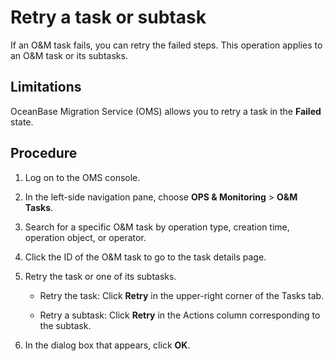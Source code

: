 # Retry a task or subtask

If an O&M task fails, you can retry the failed steps. This operation applies to an O&M task or its subtasks.

## Limitations

OceanBase Migration Service (OMS) allows you to retry a task in the **Failed** state.

## Procedure

1. Log on to the OMS console.

2. In the left-side navigation pane, choose **OPS & Monitoring** > **O&M Tasks**.

3. Search for a specific O&M task by operation type, creation time, operation object, or operator.

4. Click the ID of the O&M task to go to the task details page.

5. Retry the task or one of its subtasks.

   * Retry the task: Click **Retry** in the upper-right corner of the Tasks tab.

   * Retry a subtask: Click **Retry** in the Actions column corresponding to the subtask.

6. In the dialog box that appears, click **OK**.
